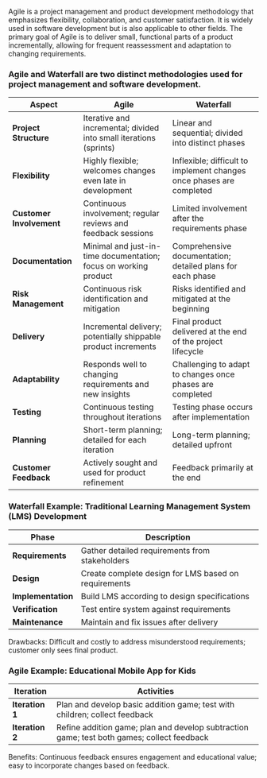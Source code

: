 Agile is a project management and product development methodology that emphasizes flexibility, collaboration, and customer satisfaction. It is widely used in software development but is also applicable to other fields. The primary goal of Agile is to deliver small, functional parts of a product incrementally, allowing for frequent reassessment and adaptation to changing requirements.

### Agile and Waterfall are two distinct methodologies used for project management and software development. 

<table><thead><tr><th>Aspect</th><th>Agile</th><th>Waterfall</th></tr></thead><tbody><tr><td><strong>Project Structure</strong></td><td>Iterative and incremental; divided into small iterations (sprints)</td><td>Linear and sequential; divided into distinct phases</td></tr><tr><td><strong>Flexibility</strong></td><td>Highly flexible; welcomes changes even late in development</td><td>Inflexible; difficult to implement changes once phases are completed</td></tr><tr><td><strong>Customer Involvement</strong></td><td>Continuous involvement; regular reviews and feedback sessions</td><td>Limited involvement after the requirements phase</td></tr><tr><td><strong>Documentation</strong></td><td>Minimal and just-in-time documentation; focus on working product</td><td>Comprehensive documentation; detailed plans for each phase</td></tr><tr><td><strong>Risk Management</strong></td><td>Continuous risk identification and mitigation</td><td>Risks identified and mitigated at the beginning</td></tr><tr><td><strong>Delivery</strong></td><td>Incremental delivery; potentially shippable product increments</td><td>Final product delivered at the end of the project lifecycle</td></tr><tr><td><strong>Adaptability</strong></td><td>Responds well to changing requirements and new insights</td><td>Challenging to adapt to changes once phases are completed</td></tr><tr><td><strong>Testing</strong></td><td>Continuous testing throughout iterations</td><td>Testing phase occurs after implementation</td></tr><tr><td><strong>Planning</strong></td><td>Short-term planning; detailed for each iteration</td><td>Long-term planning; detailed upfront</td></tr><tr><td><strong>Customer Feedback</strong></td><td>Actively sought and used for product refinement</td><td>Feedback primarily at the end</td></tr></tbody></table>

### Waterfall Example: Traditional Learning Management System (LMS) Development
<table><thead><tr><th><strong>Phase</strong></th><th><strong>Description</strong></th></tr></thead><tbody><tr><td><strong>Requirements</strong></td><td>Gather detailed requirements from stakeholders</td></tr><tr><td><strong>Design</strong></td><td>Create complete design for LMS based on requirements</td></tr><tr><td><strong>Implementation</strong></td><td>Build LMS according to design specifications</td></tr><tr><td><strong>Verification</strong></td><td>Test entire system against requirements</td></tr><tr><td><strong>Maintenance</strong></td><td>Maintain and fix issues after delivery</td></tr></tbody></table>

Drawbacks: Difficult and costly to address misunderstood requirements; customer only sees final product.

### Agile Example: Educational Mobile App for Kids
<table><thead><tr><th><strong>Iteration</strong></th><th><strong>Activities</strong></th></tr></thead><tbody><tr><td><strong>Iteration 1</strong></td><td>Plan and develop basic addition game; test with children; collect feedback</td></tr><tr><td><strong>Iteration 2</strong></td><td>Refine addition game; plan and develop subtraction game; test both games; collect feedback</td></tr></tbody></table>

Benefits: Continuous feedback ensures engagement and educational value; easy to incorporate changes based on feedback.
